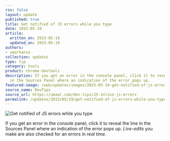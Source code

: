 ```yaml
---
rss: false
layout: update
published: true
title: Get notified of JS errors while you type
date: 2015-05-19
article:
  written_on: 2015-05-19
  updated_on: 2015-05-19
authors:
- umarhansa
collection: updates
type: tip
category: tools
product: chrome-devtools
description: If you get an error in the console panel, click it to reveal the line
  in the Sources Panel where an indication of the error pops up.
featured-image: /web/updates/images/2015-05-19-get-notified-of-js-errors-while-you-type/inline-js-errors.gif
source_name: DevTips
source_url: https://umaar.com/dev-tips/25-inline-js-errors
permalink: /updates/2015/05/19/get-notified-of-js-errors-while-you-type
---
```

<img src="/web/updates/images/2015-05-19-get-notified-of-js-errors-while-you-type/inline-js-errors.gif" alt="Get notified of JS errors while you type">

If you get an error in the console panel, click it to reveal the line in the Sources Panel where an indication of the error pops up. <em>Live-edits</em> you make are also checked for an errors in <em>real time</em>.